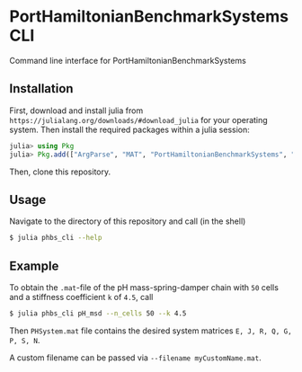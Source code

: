 # PortHamiltonianBenchmarkSystems CLI

Command line interface for PortHamiltonianBenchmarkSystems

## Installation

First, download and install julia from `https://julialang.org/downloads/#download_julia` for your operating system. Then install the required packages within a julia session:
```julia
julia> using Pkg
julia> Pkg.add(["ArgParse", "MAT", "PortHamiltonianBenchmarkSystems", "LinearAlgebra", "SparseArrays"])
```
Then, clone this repository.

## Usage
Navigate to the directory of this repository and call (in the shell)
```bash
$ julia phbs_cli --help
```

## Example
To obtain the `.mat`-file of the pH mass-spring-damper chain with `50` cells and a stiffness coefficient `k` of `4.5`, call
```bash
$ julia phbs_cli pH_msd --n_cells 50 --k 4.5
```
Then `PHSystem.mat` file contains the desired system matrices `E, J, R, Q, G, P, S, N`.

A custom filename can be passed via `--filename myCustomName.mat`.
